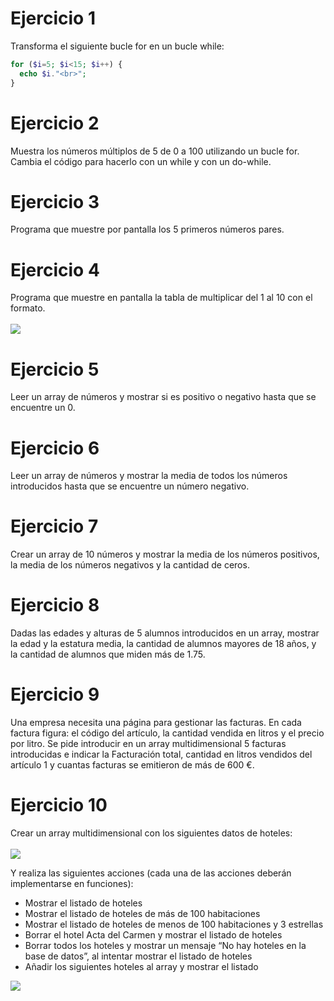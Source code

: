 # Ejercicio 1
Transforma el siguiente bucle for en un bucle while:
  ```php
for ($i=5; $i<15; $i++) {
    echo $i."<br>";
}
```
# Ejercicio 2
Muestra los números múltiplos de 5 de 0 a 100 utilizando un bucle for. Cambia el código para hacerlo con un while y con un do-while.

# Ejercicio 3
Programa que muestre por pantalla los 5 primeros números pares.

# Ejercicio 4
Programa que muestre en pantalla la tabla de multiplicar del 1 al 10 con el formato.<br><br>
![](https://github.com/ceciliacortess/DWS/assets/131865373/58eb240a-d289-49a0-a22d-39459cb0865e)

# Ejercicio 5
Leer un array de números y mostrar si es positivo o negativo hasta que se encuentre un 0.

# Ejercicio 6
Leer un array de números y mostrar la media de todos los números introducidos hasta que se encuentre un número negativo.

# Ejercicio 7
Crear un array de 10 números y mostrar la media de los números positivos, la media de los números negativos y la cantidad de ceros.

# Ejercicio 8
Dadas las edades y alturas de 5 alumnos introducidos en un array, mostrar la edad y la estatura media, la cantidad de alumnos mayores de 18 años, y la cantidad de alumnos que miden más de 1.75.

# Ejercicio 9
Una empresa necesita una página para gestionar las facturas. En cada factura figura: el código del artículo, la cantidad vendida en litros y el precio por litro. Se pide introducir en un array multidimensional 5 facturas introducidas e indicar la Facturación total, cantidad en litros vendidos del artículo 1 y cuantas facturas se emitieron de más de 600 €.

# Ejercicio 10
Crear un array multidimensional con los siguientes datos de hoteles:<br><br>
![](https://github.com/ceciliacortess/DWS/assets/131865373/5f0e0353-01f3-44a1-84d5-41c2a7c215cc)

Y realiza las siguientes acciones (cada una de las acciones deberán implementarse en
funciones):
- Mostrar el listado de hoteles
- Mostrar el listado de hoteles de más de 100 habitaciones
- Mostrar el listado de hoteles de menos de 100 habitaciones y 3 estrellas
- Borrar el hotel Acta del Carmen y mostrar el listado de hoteles
- Borrar todos los hoteles y mostrar un mensaje “No hay hoteles en la base de datos”, al intentar mostrar el listado de hoteles
- Añadir los siguientes hoteles al array y mostrar el listado

![](https://github.com/ceciliacortess/DWS/assets/131865373/4d7ee25e-cb33-42c7-a39d-ffcf1472beaf)

